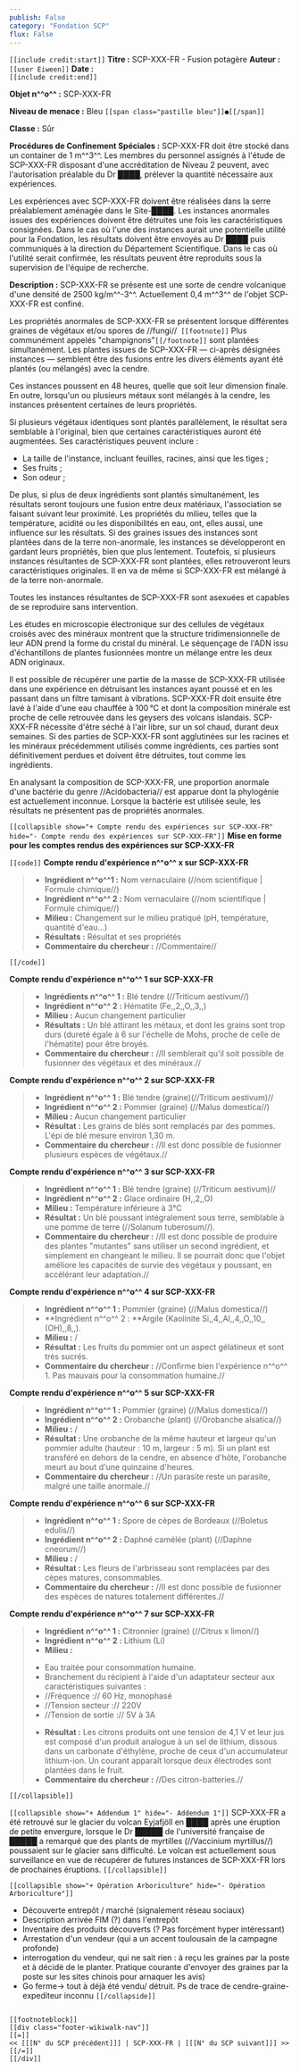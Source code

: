 ```yaml
---
publish: False
category: "Fondation SCP"
flux: False
---
```

`[[include credit:start]]`
**Titre :** SCP-XXX-FR - Fusion potagère
**Auteur :** `[[user Eiween]]`
**Date :**  
`[[include credit:end]]`
 
**Objet n^^o^^ :** SCP-XXX-FR 

**Niveau de menace :** Bleu `[[span class="pastille bleu"]]●[[/span]] `

**Classe :** Sûr 

**Procédures de Confinement Spéciales :** SCP-XXX-FR doit être stocké dans un container de 1 m^^3^^. Les membres du personnel assignés à l'étude de SCP-XXX-FR disposant d'une accréditation de Niveau 2 peuvent, avec l'autorisation préalable du Dr ████, prélever la quantité nécessaire aux expériences. 

Les expériences avec SCP-XXX-FR doivent être réalisées dans la serre préalablement aménagée dans le Site-████. Les instances anormales issues des expériences doivent être détruites une fois les caractéristiques consignées. Dans le cas où l'une des instances aurait une potentielle utilité pour la Fondation, les résultats doivent être envoyés au Dr ████ puis communiqués à la direction du Département Scientifique. Dans le cas où l'utilité serait confirmée, les résultats peuvent être reproduits sous la supervision de l'équipe de recherche. 

**Description :** SCP-XXX-FR se présente est une sorte de cendre volcanique d'une densité de 2500 kg/m^^-3^^. Actuellement 0,4 m^^3^^ de l'objet SCP-XXX-FR est confiné. 

Les propriétés anormales de SCP-XXX-FR se présentent lorsque différentes graines de végétaux et/ou spores de //fungi//` [[footnote]]` Plus communément appelés "champignons"`[[/footnote]]` sont plantées simultanément. Les plantes issues de SCP-XXX-FR — ci-après désignées instances — semblent être des fusions entre les divers éléments ayant été plantés (ou mélangés) avec la cendre. 

Ces instances poussent en 48 heures, quelle que soit leur dimension finale. En outre, lorsqu'un ou plusieurs métaux sont mélangés à la cendre, les instances présentent certaines de leurs propriétés.

Si plusieurs végétaux identiques sont plantés parallèlement, le résultat sera semblable à l'original, bien que certaines caractéristiques auront été augmentées. Ses caractéristiques peuvent inclure : 
- La taille de l'instance, incluant feuilles, racines, ainsi que les tiges ; 
- Ses fruits ;  
- Son odeur ;
 
De plus, si plus de deux ingrédients sont plantés simultanément, les résultats seront toujours une fusion entre deux matériaux, l'association se faisant suivant leur proximité. 
Les propriétés du milieu, telles que la température, acidité ou les disponibilités en eau, ont, elles aussi, une influence sur les résultats. 
Si des graines issues des instances sont plantées dans de la terre non-anormale, les instances se développeront en gardant leurs propriétés, bien que plus lentement. 
Toutefois, si plusieurs instances résultantes de SCP-XXX-FR sont plantées, elles retrouveront leurs caractéristiques originales. Il en va de même si SCP-XXX-FR est mélangé à de la terre non-anormale. 

Toutes les instances résultantes de SCP-XXX-FR sont asexuées et capables de se reproduire sans intervention.

Les études en microscopie électronique sur des cellules de végétaux croisés avec des minéraux montrent que la structure tridimensionnelle de leur ADN prend la forme du cristal du minéral. Le séquençage de l'ADN issu d'échantillons de plantes fusionnées montre un mélange entre les deux ADN originaux. 


Il est possible de récupérer une partie de la masse de SCP-XXX-FR utilisée dans une expérience en détruisant les instances ayant poussé et en les passant dans un filtre tamisant à vibrations. SCP-XXX-FR doit ensuite être lavé à l'aide d'une eau chauffée à 100 °C et dont la composition minérale est proche de celle retrouvée dans les geysers des volcans islandais. SCP-XXX-FR nécessite d'être séché à l'air libre, sur un sol chaud, durant deux semaines. 
Si des parties de SCP-XXX-FR sont agglutinées sur les racines et les minéraux précédemment utilisés comme ingrédients, ces parties sont définitivement perdues et doivent être détruites, tout comme les ingrédients.

En analysant la composition de SCP-XXX-FR, une proportion anormale d'une bactérie du genre //Acidobacteria// est apparue dont la phylogénie est actuellement inconnue. 
Lorsque la bactérie est utilisée seule, les résultats ne présentent pas de propriétés anormales. 

`[[collapsible show="+ Compte rendu des expériences sur SCP-XXX-FR" hide="- Compte rendu des expériences sur SCP-XXX-FR"]]`
__**Mise en forme pour les comptes rendus des expériences sur SCP-XXX-FR**__

`[[code]]` 
__**Compte rendu d'expérience n^^o^^ x sur SCP-XXX-FR**__
> - **Ingrédient n^^o^^1 :** Nom vernaculaire (//nom scientifique | Formule chimique//)
> - **Ingrédient n^^o^^ 2 :** Nom vernaculaire (//nom scientifique | Formule chimique//)
> - **Milieu :** Changement sur le milieu pratiqué (pH, température, quantité d'eau...)
> - **Résultats :** Résultat et ses propriétés
> - **Commentaire du chercheur :** //Commentaire//

`[[/code]]`

__**Compte rendu d'expérience n^^o^^ 1 sur SCP-XXX-FR**__

> - **Ingrédients n^^o^^ 1 :** Blé tendre (//Triticum aestivum//)
> - **Ingrédient n^^o^^ 2 :** Hématite (Fe,,2,,O,,3,,)
> - **Milieu :** Aucun changement particulier
> - **Résultats :** Un blé attirant les métaux, et dont les grains sont trop durs (dureté égale à 6 sur l'échelle de Mohs, proche de celle de l'hématite) pour être broyés.
> - **Commentaire du chercheur :** //Il semblerait qu'il soit possible de fusionner des végétaux et des minéraux.//

__**Compte rendu d'expérience n^^o^^ 2 sur SCP-XXX-FR**__

> - **Ingrédient n^^o^^ 1 :** Blé tendre (graine)(//Triticum aestivum)//
> - **Ingrédient n^^o^^ 2 :** Pommier (graine) (//Malus domestica//)
> - **Milieu :** Aucun changement particulier
> - **Résultat :** Les grains de blés sont remplacés par des pommes. L'épi de blé mesure environ 1,30 m.
> - **Commentaire du chercheur :** //Il est donc possible de fusionner plusieurs espèces de végétaux.//

__**Compte rendu d'expérience n^^o^^ 3 sur SCP-XXX-FR**__

> - **Ingrédient n^^o^^ 1 :** Blé tendre (graine) (//Triticum aestivum)//
> - **Ingrédient n^^o^^ 2 :** Glace ordinaire (H,,2,,O)
> - **Milieu :** Température inférieure à 3°C
> - **Résultat :** Un blé poussant intégralement sous terre, semblable à une pomme de terre (//Solanum tuberosum//).
> - **Commentaire du chercheur :** //Il est donc possible de produire des plantes "mutantes" sans utiliser un second ingrédient, et simplement en changeant le milieu. Il se pourrait donc que l'objet améliore les capacités de survie des végétaux y poussant, en accélérant leur adaptation.//

__**Compte rendu d'expérience n^^o^^ 4 sur SCP-XXX-FR**__

> - **Ingrédient n^^o^^ 1 :** Pommier (graine) (//Malus domestica//)
> - **Ingrédient n^^o^^ 2 : **Argile (Kaolinite Si,,4,,Al,,4,,O,,10,,(OH),,8,,).
> - **Milieu :** /
> - **Résultat :** Les fruits du pommier ont un aspect gélatineux et sont très sucrés.
> - **Commentaire du chercheur :** //Confirme bien l'expérience n^^o^^ 1. Pas mauvais pour la consommation humaine.//

__**Compte rendu d'expérience n^^o^^ 5 sur SCP-XXX-FR**__

> - **Ingrédient n^^o^^ 1 :** Pommier (graine) (//Malus domestica//)
> - **Ingrédient n^^o^^ 2 :** Orobanche (plant) (//Orobanche alsatica//)
> - **Milieu :** /
> - **Résultat :** Une orobanche de la même hauteur et largeur qu'un pommier adulte (hauteur : 10 m, largeur : 5 m). Si un plant est transféré en dehors de la cendre, en absence d'hôte, l'orobanche meurt au bout d'une quinzaine d'heures.
> - **Commentaire du chercheur :** //Un parasite reste un parasite, malgré une taille anormale.//

__**Compte rendu d'expérience n^^o^^ 6 sur SCP-XXX-FR**__

> - **Ingrédient n^^o^^ 1 :** Spore de cèpes de Bordeaux (//Boletus edulis//)
> - **Ingrédient n^^o^^ 2 :** Daphné camélée (plant) (//Daphne cneorum//)
> - **Milieu :** /
> - **Résultat :** Les fleurs de l'arbrisseau sont remplacées par des cèpes matures, consommables.
> - **Commentaire du chercheur :** //Il est donc possible de fusionner des espèces de natures totalement différentes.//

__**Compte rendu d'expérience n^^o^^ 7 sur SCP-XXX-FR**__

> - **Ingrédient n^^o^^ 1 :** Citronnier (graine) (//Citrus x limon//)
> - **Ingrédient n^^o^^ 2 :** Lithium (Li)
> - **Milieu :** 
> * Eau traitée pour consommation humaine.
> * Branchement du récipient à l'aide d'un adaptateur secteur aux caractéristiques suivantes :
>  * //Fréquence :// 60 Hz, monophasé
>  * //Tension secteur :// 220V
>  * //Tension de sortie :// 5V à 3A
> - **Résultat :** Les citrons produits ont une tension de 4,1 V et leur jus est composé d'un produit analogue à un sel de lithium, dissous dans un carbonate d'éthylène, proche de ceux d'un accumulateur lithium-ion. Un courant apparaît lorsque deux électrodes sont plantées dans le fruit.
> - **Commentaire du chercheur :** //Des citron-batteries.//

`[[/collapsible]]`


`[[collapsible show="+ Addendum 1" hide="- Addendum 1"]]`
SCP-XXX-FR a été retrouvé sur le glacier du volcan Eyjafjöll en ████ après une éruption de petite envergure, lorsque le Dr █████ de l'université française de █████ a remarqué que des plants de myrtilles (//Vaccinium myrtillus//) poussaient sur le glacier sans difficulté. Le volcan est actuellement sous surveillance en vue de récupérer de futures instances de SCP-XXX-FR lors de prochaines éruptions.
`[[/collapsible]]`


`[[collapsible show="+ Opération Arboriculture" hide="- Opération Arboriculture"]]`
- Découverte entrepôt / marché (signalement réseau sociaux)
- Description arrivée FIM (?) dans l'entrepôt 
- Inventaire des produits découverts (? Pas forcément hyper intéressant)
- Arrestation d'un vendeur (qui a un accent toulousain de la campagne profonde)
- interrogation du vendeur, qui ne sait rien : à reçu les graines par la poste et à décidé de le planter. Pratique courante d'envoyer des graines par la poste sur les sites chinois pour arnaquer les avis)
- Go ferme-> tout à déjà été vendu/ détruit. Ps de trace de cendre-graine-expediteur inconnu 
`[[/collapside]]`

```

[[footnoteblock]]
[[div class="footer-wikiwalk-nav"]]
[[=]]
<< [[[N° du SCP précédent]]] | SCP-XXX-FR | [[[N° du SCP suivant]]] >> 
[[/=]]
[[/div]]
```